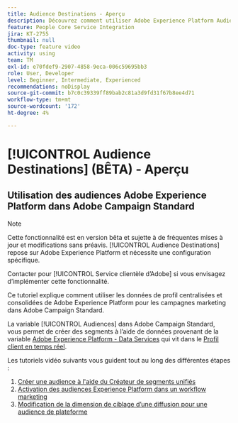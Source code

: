 ```yaml
---
title: Audience Destinations - Aperçu
description: Découvrez comment utiliser Adobe Experience Platform Audiences dans Adobe Campaign Standard
feature: People Core Service Integration
jira: KT-2755
thumbnail: null
doc-type: feature video
activity: using
team: TM
exl-id: e70fdef9-2907-4858-9eca-006c59695bb3
role: User, Developer
level: Beginner, Intermediate, Experienced
recommendations: noDisplay
source-git-commit: b7c0c39339ff89bab2c81a3d9fd31f67b8ee4d71
workflow-type: tm+mt
source-wordcount: '172'
ht-degree: 4%

---
```


# [!UICONTROL Audience Destinations] (BÊTA) - Aperçu

## Utilisation des audiences Adobe Experience Platform dans Adobe Campaign Standard

>[!NOTE]
>
>Cette fonctionnalité est en version bêta et sujette à de fréquentes mises à jour et modifications sans préavis. [!UICONTROL Audience Destinations] repose sur Adobe Experience Platform et nécessite une configuration spécifique.
>
>Contacter pour [!UICONTROL Service clientèle d’Adobe] si vous envisagez d’implémenter cette fonctionnalité.
>

Ce tutoriel explique comment utiliser les données de profil centralisées et consolidées de Adobe Experience Platform pour les campagnes marketing dans Adobe Campaign Standard.

La variable [!UICONTROL Audiences] dans Adobe Campaign Standard, vous permet de créer des segments à l’aide de données provenant de la variable [Adobe Experience Platform - Data Services](https://developer.adobe.com/apis/experienceplatform/home/services.html) qui vit dans le [Profil client en temps réel](https://experienceleague.adobe.com/docs/platform-learn/tutorials/profiles/understanding-the-real-time-customer-profile.html?lang=en).

Les tutoriels vidéo suivants vous guident tout au long des différentes étapes :

1. [Créer une audience à l&#39;aide du Créateur de segments unifiés](/help/profiles-and-audiences/audience-destinations/creating-audiences-using-segment-builder.md)
2. [Activation des audiences Experience Platform dans un workflow marketing](/help/profiles-and-audiences/audience-destinations/activating-aep-audiences.md)
3. [Modification de la dimension de ciblage d’une diffusion pour une audience de plateforme](/help/profiles-and-audiences/audience-destinations/changing-targeting-dimension.md)
